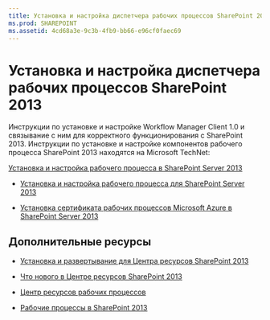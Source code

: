 ```yaml
---
title: Установка и настройка диспетчера рабочих процессов SharePoint 2013
ms.prod: SHAREPOINT
ms.assetid: 4cd68a3e-9c3b-4fb9-bb66-e96cf0faec69
---
```



# Установка и настройка диспетчера рабочих процессов SharePoint 2013
Инструкции по установке и настройке Workflow Manager Client 1.0 и связывание с ним для корректного функционирования с SharePoint 2013. 
Инструкции по установке и настройке компонентов рабочего процесса SharePoint 2013 находятся на Microsoft TechNet:
  
    
    

 [Установка и настройка рабочего процесса в SharePoint Server 2013](http://technet.microsoft.com/ru-ru/library/jj658586%28v=office.15%29)
-  [Установка и настройка рабочего процесса для SharePoint Server 2013](http://technet.microsoft.com/ru-ru/library/jj658588%28v=office.15%29)
    
  
-  [Установка сертификата рабочих процессов Microsoft Azure в SharePoint Server 2013](http://technet.microsoft.com/ru-ru/library/jj658589%28v=office.15%29)
    
  

## Дополнительные ресурсы


-  [Установка и развертывание для Центра ресурсов SharePoint 2013](http://technet.microsoft.com/ru-ru/sharepoint/fp142376)
    
  
-  [Что нового в Центре ресурсов SharePoint 2013](http://technet.microsoft.com/ru-ru/sharepoint/fp142374)
    
  
-  [Центр ресурсов рабочих процессов](http://technet.microsoft.com/ru-ru/sharepoint/jj556245)
    
  
-  [Рабочие процессы в SharePoint 2013](workflows-in-sharepoint-2013.md)
    
  

